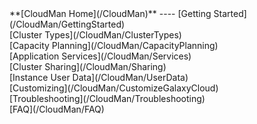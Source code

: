 <div class='linkbox'>
**[CloudMan Home](/CloudMan)**
----
[Getting Started](/CloudMan/GettingStarted)<br />
[Cluster Types](/CloudMan/ClusterTypes)<br />
[Capacity Planning](/CloudMan/CapacityPlanning)<br />
[Application Services](/CloudMan/Services)<br />
[Cluster Sharing](/CloudMan/Sharing)<br />
[Instance User Data](/CloudMan/UserData)<br />
[Customizing](/CloudMan/CustomizeGalaxyCloud)<br />
[Troubleshooting](/CloudMan/Troubleshooting)<br />
[FAQ](/CloudMan/FAQ)<br />
</div>
